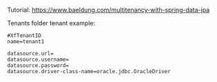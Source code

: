 Tutorial: https://www.baeldung.com/multitenancy-with-spring-data-jpa

Tenants folder tenant example:
~~~
#XfTenantID
name=tenant1

datasource.url=
datasource.username=
datasource.password=
datasource.driver-class-name=oracle.jdbc.OracleDriver
~~~